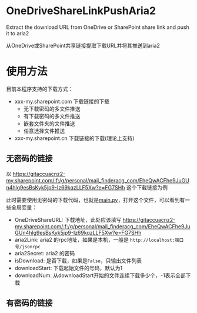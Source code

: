 # OneDriveShareLinkPushAria2
Extract the download URL from OneDrive or SharePoint share link and push it to aria2

从OneDrive或SharePoint共享链接提取下载URL并将其推送到aria2

# 使用方法

目前本程序支持的下载方式：
* xxx-my.sharepoint.com 下载链接的下载
  * 无下载密码的多文件推送
  * 有下载密码的多文件推送
  * 嵌套文件夹的文件推送
  * 任意选择文件推送
* xxx-my.sharepoint.cn 下载链接的下载(理论上支持)

## 无密码的链接

以 https://gitaccuacnz2-my.sharepoint.com/:f:/g/personal/mail_finderacg_com/EheQwACFhe9JuGUn4hlg9esBsKyk5jp9-Iz69kqzLLF5Xw?e=FG7SHh 这个下载链接为例

此时需要使用无密码的下载代码，也就是[main.py](main.py)，打开这个文件，可以看到有一些全局变量：
* OneDriveShareURL: 下载地址，此处应该填写 https://gitaccuacnz2-my.sharepoint.com/:f:/g/personal/mail_finderacg_com/EheQwACFhe9JuGUn4hlg9esBsKyk5jp9-Iz69kqzLLF5Xw?e=FG7SHh
* aria2Link: aria2 的rpc地址，如果是本机，一般是 `http://localhost:端口号/jsonrpc`
* aria2Secret: aria2 的密码
* isDownload: 是否下载，如果是`False`，只输出文件列表
* downloadStart: 下载起始文件的号码，默认为1
* downloadNum: 从downloadStart开始的文件连续下载多少个，-1表示全部下载

## 有密码的链接
